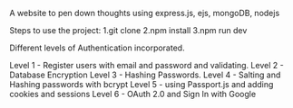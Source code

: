 A website to pen down thoughts using express.js, ejs, mongoDB, nodejs

Steps to use the project:
1.git clone
2.npm install
3.npm run dev

Different levels of Authentication incorporated.

Level 1 - Register users with email and password and validating.
Level 2 - Database Encryption
Level 3 - Hashing Passwords.
Level 4 - Salting and Hashing passwords with bcrypt
Level 5 - using Passport.js and adding cookies and sessions
Level 6 - OAuth 2.0 and Sign In with Google
